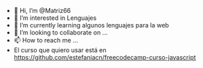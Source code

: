 - 👋 Hi, I’m @Matriz66
- 👀 I’m interested in Lenguajes
- 🌱 I’m currently learning algunos lenguajes para la web
- 💞️ I’m looking to collaborate on ...
- 📫 How to reach me ...
- El curso que quiero usar está en https://github.com/estefaniacn/freecodecamp-curso-javascript 

<!---
Matriz66/Matriz66 is a ✨ special ✨ repository because its `README.md` (this file) appears on your GitHub profile.
You can click the Preview link to take a look at your changes.
--->
